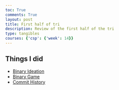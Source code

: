 ```yaml
---
toc: True
comments: True
layout: post
title: First half of tri
description: Review of the first half of the tri
type: tangibles
courses: {'csp': {'week': 14}}
---
```


## Things I did
- [Binary Ideation](https://davidl0914.github.io/TheIdealGam/2023/11/15/binary-mini-game_IPYNB_2_.html)
- [Binary Game](https://davidl0914.github.io/TheIdealGam//2023/11/15/mini-game-working.html)
- [Commit History](https://github.com/ak146?tab=overview&from=2023-12-01&to=2023-12-31)
